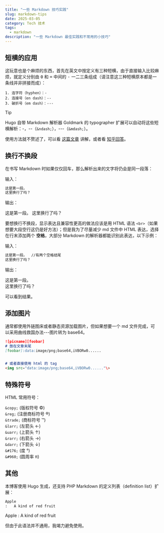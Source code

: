 ```yaml
---
title: "一些 Markdown 技巧实践"
slug: markdown-tips
date: 2025-03-05
category: Tech 技术
tags:
  - markdown
description: "一些 Markdown 最佳实践和不常用的小技巧"
---
```


## 短横的应用

这玩意也是个麻烦的东西，首先在英文中按定义有三种短横，由于直接输入比较麻烦，就定义分别由 <kbd>0</kbd> 和 <kbd>=</kbd> 中间的 <kbd>-</kbd> 一二三条组成（请注意这三种短横原本都是一条线并非拼接而成）：

```text
1. 连字符（hyphen）：-
2. 连接号（en dash）：--
3. 破折号（em dash）：---
```

> [!tip]
> Hugo 自带 Markdown 解析器 Goldmark 的 typographer 扩展可以自动将这些短横解析：-，--（`&ndash;`），---（`&mdash;`）。

使用方法就不赘述了，可以看 [这篇文章](https://www.punctuationmatters.com/en-dash-em-dash-hyphen/) 讲解，或者看 [知乎回答](https://www.zhihu.com/question/20332423/answer/15367631)。

## 换行不换段

在书写 Markdown 时如果仅仅回车，那么解析出来的文字将仍会是同一段落：

输入：

```markdown
这是第一段。
这里换行了吗？
```

输出：

这是第一段。
这里换行了吗？

要想换行不换段，显示表达且兼容性更高的做法应该是用 HTML 语法 `<br>`（如果想要大段空行这仍是好方法）；但是我为了尽量减少 md 文件中 HTML 表达，选择在行末添加两个 **空格**，大部分 Markdown 的解析器都能识别此表达，以下示例：

输入：

```markdown
这是第一段。  //有两个空格结尾
这里换行了吗？
```
输出：

这是第一段。  
这里换行了吗？

可以看到结果。

## 添加图片

通常都使用外链图床或者静态资源加载图片，但如果想要一个 md 文件完成，可以采用曲线救国办法---图片转为 base64。

```markdown
![picname][foobar] 
# 放在文章末尾
[foobar]:data:image/png;base64,iVBORw0...... 


# 或者直接使用 html 的 tag
<img src="data:image/png;base64,iVBORw0......"\>
```

## 特殊符号

HTML 常用符号：

`&copy;` (版权符号 ©)  
`&reg;` (注册商标符号 ®)  
`&trade;` (商标符号 ™)  
`&larr;` (左箭头 ←)  
`&uarr;` (上箭头 ↑)  
`&rarr;` (右箭头 →)  
`&darr;` (下箭头 ↓)  
`&#176;` (度 °)  
`&#960;` (圆周率 π)  

## 其他

本博客使用 Hugo 生成，还支持 PHP Markdown 的定义列表（definition list）扩展：

```markdown
Apple
:   A kind of red fruit
```
Apple
:   A kind of red fruit

但由于此语法并不通用，我竭力避免使用。